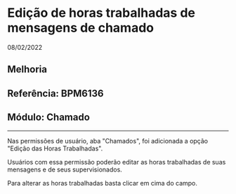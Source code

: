 # Edição de horas trabalhadas de mensagens de chamado
08/02/2022
## Melhoria
## Referência: BPM6136
## Módulo: Chamado
***

Nas permissões de usuário, aba "Chamados", foi adicionada a opção "Edição das Horas Trabalhadas".

Usuários com essa permissão poderão editar as horas trabalhadas de suas mensagens e de seus supervisionados.

Para alterar as horas trabalhadas basta clicar em cima do campo.
